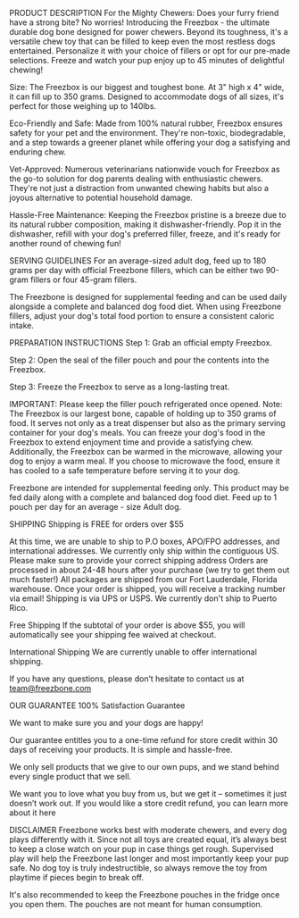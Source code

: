 PRODUCT DESCRIPTION
For the Mighty Chewers: Does your furry friend have a strong bite? No worries! Introducing the Freezbox - the ultimate durable dog bone designed for power chewers. Beyond its toughness, it's a versatile chew toy that can be filled to keep even the most restless dogs entertained. Personalize it with your choice of fillers or opt for our pre-made selections. Freeze and watch your pup enjoy up to 45 minutes of delightful chewing!

Size: The Freezbox is our biggest and toughest bone. At 3" high x 4" wide, it can fill up to 350 grams. Designed to accommodate dogs of all sizes, it's perfect for those weighing up to 140lbs.

Eco-Friendly and Safe: Made from 100% natural rubber, Freezbox ensures safety for your pet and the environment. They're non-toxic, biodegradable, and a step towards a greener planet while offering your dog a satisfying and enduring chew.

Vet-Approved: Numerous veterinarians nationwide vouch for Freezbox as the go-to solution for dog parents dealing with enthusiastic chewers. They're not just a distraction from unwanted chewing habits but also a joyous alternative to potential household damage.

Hassle-Free Maintenance: Keeping the Freezbox pristine is a breeze due to its natural rubber composition, making it dishwasher-friendly. Pop it in the dishwasher, refill with your dog's preferred filler, freeze, and it's ready for another round of chewing fun!

SERVING GUIDELINES
For an average-sized adult dog, feed up to 180 grams per day with official Freezbone fillers, which can be either two 90-gram fillers or four 45-gram fillers.

The Freezbone is designed for supplemental feeding and can be used daily alongside a complete and balanced dog food diet. When using Freezbone fillers, adjust your dog's total food portion to ensure a consistent caloric intake.

PREPARATION INSTRUCTIONS
Step 1: Grab an official empty Freezbox.

Step 2: Open the seal of the filler pouch and pour the contents into the Freezbox.

Step 3: Freeze the Freezbox to serve as a long-lasting treat.

IMPORTANT: Please keep the filler pouch refrigerated once opened.
Note: The Freezbox is our largest bone, capable of holding up to 350 grams of food. It serves not only as a treat dispenser but also as the primary serving container for your dog's meals. You can freeze your dog's food in the Freezbox to extend enjoyment time and provide a satisfying chew. Additionally, the Freezbox can be warmed in the microwave, allowing your dog to enjoy a warm meal. If you choose to microwave the food, ensure it has cooled to a safe temperature before serving it to your dog.

Freezbone are intended for supplemental feeding only. This product may be fed daily along with a complete and balanced dog food diet. Feed up to 1 pouch per day for an average - size Adult dog.




SHIPPING
Shipping is FREE for orders over $55

At this time, we are unable to ship to P.O boxes, APO/FPO addresses, and international addresses. We currently only ship within the contiguous US.
Please make sure to provide your correct shipping address
Orders are processed in about 24-48 hours after your purchase (we try to get them out much faster!)
All packages are shipped from our Fort Lauderdale, Florida warehouse.
Once your order is shipped, you will receive a tracking number via email!
Shipping is via UPS or USPS.
We currently don't ship to Puerto Rico.

Free Shipping
If the subtotal of your order is above $55, you will automatically see your shipping fee waived at checkout.

International Shipping
We are currently unable to offer international shipping.

If you have any questions, please don’t hesitate to contact us at team@freezbone.com

OUR GUARANTEE
100% Satisfaction Guarantee

We want to make sure you and your dogs are happy!

Our guarantee entitles you to a one-time refund for store credit within 30 days of receiving your products. It is simple and hassle-free.

We only sell products that we give to our own pups, and we stand behind every single product that we sell.

We want you to love what you buy from us, but we get it – sometimes it just doesn’t work out. If you would like a store credit refund, you can learn more about it here

DISCLAIMER
Freezbone works best with moderate chewers, and every dog plays differently with it. Since not all toys are created equal, it’s always best to keep a close watch on your pup in case things get rough. Supervised play will help the Freezbone last longer and most importantly keep your pup safe. No dog toy is truly indestructible, so always remove the toy from playtime if pieces begin to break off.

It's also recommended to keep the Freezbone pouches in the fridge once you open them. The pouches are not meant for human consumption.
